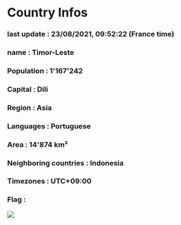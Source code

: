 # Country  Infos
### last update : 23/08/2021, 09:52:22 (France time)

### name : Timor-Leste
### Population : 1'167'242
### Capital : Dili
### Region : Asia
### Languages : Portuguese
### Area : 14'874 km²
### Neighboring countries : Indonesia
### Timezones : UTC+09:00

### Flag :
![](https://restcountries.eu/data/tls.svg)